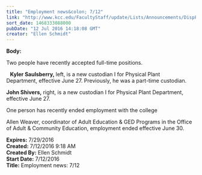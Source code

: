 ```yaml
---
title: "Employment news&colon; 7/12"
link: "http://www.kcc.edu/FacultyStaff/update/Lists/Announcements/DispForm.aspx?ID=2246"
sort_date: 1468333088000
pubDate: "12 Jul 2016 14:18:08 GMT"
creator: "Ellen Schmidt"
---
```


<div><b>Body:</b> <div class="ExternalClass0E333206BD34472485AFEE5B41148DB3"><p>​Two people have recently accepted full-time positions.</p>
<p><img src="/FacultyStaff/update/PublishingImages/Kyler_Saulsberry.jpg" alt="" style="vertical-align:auto;float:left;margin:5px" /><img src="/FacultyStaff/update/PublishingImages/John_Shivers.jpg" alt="" style="vertical-align:auto;float:right;margin:5px" /><strong>Kyler Saulsberry, </strong>left, is a new custodian I for Physical Plant Department, effective June 27. Previously, he was a part-time custodian.</p>
<p><strong>John Shivers,</strong> right, is a new custodian I for Physical Plant Department, effective June 27.</p>
<p>One person has recently ended employment with the college </p>
<p>Allen Weaver, coordinator of Adult Education &amp; GED Programs in the Office of Adult &amp; Community Education, employment ended effective June 30.<br /></p></div></div>
<div><b>Expires:</b> 7/29/2016</div>
<div><b>Created:</b> 7/12/2016 9:18 AM</div>
<div><b>Created By:</b> Ellen Schmidt</div>
<div><b>Start Date:</b> 7/12/2016</div>
<div><b>Title:</b> Employment news: 7/12</div>
